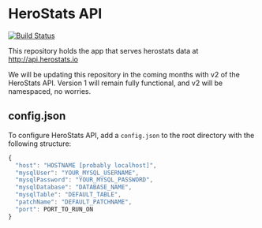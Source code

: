 # HeroStats API

[![Build Status](https://travis-ci.org/JankGaming/herostats-api.svg?branch=master)](https://travis-ci.org/JankGaming/herostats-api)

This repository holds the app that serves herostats data at http://api.herostats.io

We will be updating this repository in the coming months with v2 of the HeroStats API. Version 1 will remain fully functional, and v2 will be namespaced, no worries.

## config.json

To configure HeroStats API, add a `config.json` to the root directory with the following structure:

```javascript
{
  "host": "HOSTNAME [probably localhost]",
  "mysqlUser": "YOUR_MYSQL_USERNAME",
  "mysqlPassword": "YOUR_MYSQL_PASSWORD",
  "mysqlDatabase": "DATABASE_NAME",
  "mysqlTable": "DEFAULT_TABLE",
  "patchName": "DEFAULT_PATCHNAME",
  "port": PORT_TO_RUN_ON
}
```
